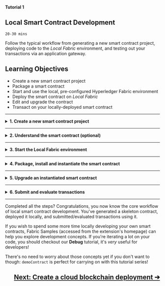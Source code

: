 **Tutorial 1**
## **Local Smart Contract Development**
`20-30 mins`

Follow the typical workflow from generating a new smart contract project, deploying code to the _Local Fabric_ environment, and testing out your transactions via an application gateway.


## Learning Objectives

* Create a new smart contract project
* Package a smart contract
* Start and use the local, pre-configured Hyperledger Fabric environment
* Deploy the smart contract on _Local Fabric_
* Edit and upgrade the contract
* Transact on your locally-deployed smart contract

---
<details>
<summary><b>1. Create a new smart contract project</b></summary>

The extension can generate a smart contract skeleton in your chosen Hyperledger Fabric supported programming language. This means you start with a basic but useful smart contract rather than a blank-sheet.

For the purposes of this tutorial, we'll use TypeScript as the main example language. Java examples are also shown.

> In VS Code, every command can be executed from the Command Palette (press `Ctrl+Shift+P`, or `Cmd+Shift+P` on MacOS). All of this extension's commands start with `IBM Blockchain Platform:`. In the tutorial steps, we'll explain where to click in the UI, but look out for comment-boxes like this one if you want to know the Command Palette alternatives.

1. In the left sidebar, click on the __IBM Blockchain Platform__ icon (it looks like a square, and will probably be at the bottom of the set of icons if this was the latest extension you installed)

2. Mouse-over the `SMART CONTRACTS` panel, click the `...` menu, and select `Create New Project` from the dropdown.

   > Command Palette alternative: `Create New Project`

3. Choose a smart contract language. JavaScript, TypeScript, Java and Go are all available. This tutorial will be easiest to follow if you choose `TypeScript` or `Java` (please remember to expand the Java sections if you choose Java).

4. The extension will ask you if you want to name the asset in the generated contract. This will default to `MyAsset`, but you're welcome to change it.  What do you intend to use your blockchain for? This will determine what type of asset you create, update and read from the ledger: `Radish`? `Pineapple`? `Penguin`? Pick whatever you like! For this tutorial, we'll stick with `MyAsset`.

   > __Pro Tip:__ If you decide to change the name of your asset, remember to swap out `MyAsset` for whatever you named it in future steps!

5. Choose a location to save the project.  Click `Browse`, then click `New Folder`, and name the project what you want e.g. `demoContract`.

   > __Pro Tip:__ Avoid using spaces when naming the project!

6. Click `Create` and then select the new folder you just created and click `Save`.

7. Finally, select `Add to workspace` from the list of options.

The extension will generate you a skeleton contract based on your selected language and asset name. Once it's done, you can navigate to the __Explorer__ view (most-likely the top icon in the left sidebar, which looks like a "document" icon) and open the `src/my-asset-contract.ts` (alternatively, Java contracts are in `src/main/java` directory, but being a Java developer you might already have guessed that). Congratulations, you've got yourself a smart contract project.

</details>

---

<details>
<summary><b>2. Understand the smart contract (optional)</b></summary>

The generated smart contract code scaffold provides a good example of some common operations for interacting with data on a blockchain ledger. In this optional step, we'll take a look at the functions included in the generated contract and explain what they do. 

> __Pro Tip:__ This entire section is optional, so free to skip to step 3 if you want to hurry through the tutorial.

Notice the lines that start with `@Transaction` - these are functions that define your contract's transactions i.e. the things it allows you to do to interact with the ledger.

Skipping over the first one (`myAssetExists`), take a look at the `createMyAsset` function:

<details open="true">
<summary> Typescript </summary>

```typescript
    @Transaction()
    public async createMyAsset(ctx: Context, myAssetId: string, value: string): Promise<void> {
        const exists = await this.myAssetExists(ctx, myAssetId);
        if (exists) {
            throw new Error(`The my asset ${myAssetId} already exists`);
        }
        const myAsset = new MyAsset();
        myAsset.value = value;
        const buffer = Buffer.from(JSON.stringify(myAsset));
        await ctx.stub.putState(myAssetId, buffer);
    }
```
</details>
<details>
<summary> Java </summary>

```java
    @Transaction()
    public void createMyAsset(String myAssetId, String value) {
        Context ctx = getContext();
        boolean exists = myAssetExists(myAssetId);
        if (exists) {
            throw new RuntimeException("The asset "+myAssetId+" already exists");
        }
        MyAsset asset = new MyAsset();
        asset.setValue(value);
        ctx.putState(myAssetId, asset.toJSONString().getBytes(UTF_8));
    }
```
</details>


The empty brackets in `@Transaction()` tells us that this function is intended to change the contents of the ledger. Transactions like this are typically __submitted__ (as opposed to __evaluated__) - more on that later in this tutorial! The function is called `createMyAsset` and it takes `myAssetId` and a `value`, both of which are strings.  When this transaction is submitted, a new asset will be created, with key `myAssetId` and value `value`. For example if we were to create "001", "A juicy delicious pineapple", then when we later read the value of key `001`, we'll learn the value of that particular state is `A juicy delicious pineapple`.

Now, take a look at the next transaction:

<details open="true">
<summary> Typescript </summary>

```typescript
    @Transaction(false)
    @Returns('MyAsset')
    public async readMyAsset(ctx: Context, myAssetId: string): Promise<MyAsset> {
        const exists = await this.myAssetExists(ctx, myAssetId);
        if (!exists) {
            throw new Error(`The my asset ${myAssetId} does not exist`);
        }
        const buffer = await ctx.stub.getState(myAssetId);
        const myAsset = JSON.parse(buffer.toString()) as MyAsset;
        return myAsset;
    }
```
</details>
<details>
<summary> Java </summary>

```java
    @Transaction()
    public MyAsset readMyAsset(String myAssetId) {
        Context ctx = getContext();
        boolean exists = myAssetExists(myAssetId);
        if (!exists) {
            throw new RuntimeException("The asset "+myAssetId+" does not exist");
        }

        MyAsset newAsset = MyAsset.fromJSONString(new String(ctx.getState(myAssetId),UTF_8));
        return newAsset;
    }
```
</details>

This one starts with `@Transaction(false)` - the "false" means that this function is not typically intended to change the contents of the ledger. Transactions like this are typically __evaluated__. You'll often hear such transactions referred to as "queries".  As you can see, this function only takes `myAssetId`, and will return the value of the whatever state that key points to.

Take a look at the other transactions in the contract at your leisure, then when you're happy, let's move on to starting the Local Fabric environment...
</details>

---


<details>
<summary><b>3. Start the Local Fabric environment</b></summary>

The panel titled `FABRIC ENVIRONMENTS` (in the IBM Blockchain Platform view) allows you to operate a simple Hyperledger Fabric runtime using Docker on your local machine. Initially, it will be stopped, and you should see:

```
Local Fabric  ○ (click to start).
```

1. Click that message and the extension will start spinning up Docker containers for you. The message "Local Fabric runtime is starting..." will appear, with a loading spinner, and when the task is complete you will see a set of expandable/collapsible sections labelled `Smart Contracts`, `Channels`, `Nodes` and `Organizations`.

> Command Palette alternative: `Connect to a Fabric Environment`

That's all you need to do in this step, but before moving on let's learn a little more about what _Local Fabric_ comprises.  We won't go into _too_ much detail in this tutorial, but here are a few handy facts to know:

<!-- TO DO: Replace this with a link to the Fabric docs and a diagram perhaps?? -->

* The `Smart Contracts` section shows you the `Instantiated` and `Installed` contracts on this network. The next step in this tutorial will have us __install__ and __instantiate__ a smart contract from a package.
* Under `Channels` there is a single channel called `mychannel`. In order for a smart contract to be used, it must be __instantiated__ on a channel. This happens after we first __install__ the contract on peers.
* The `Nodes` section contains a single "peer" (`Org1Peer1`).
* There is also a single Certificate Authority (CA) `Org1CA`, and a single orderer node `Orderer`.
* There is an organization in this simple blockchain network called `Org1`. Recall that `Org1` owns the peer we saw in the `Nodes` section. A network with just a single peer-owning organization isn't very realistic for real-world use, as the whole point is to _share_ a ledger between _multiple_ organizations, but it's sufficient for local development purposes. Under `Organizations` you will see `Org1MSP`: this is Org1's `MSP ID`.
* You may find it useful to know that the following Docker containers are started on your local machine: Orderer, Certificate Authority, CouchDB, and Peer.

Now you've started up the local Fabric runtime, it's time to install and instantiate your smart contract...

</details>

---

<details>
<summary><b>4. Package, install and instantiate the smart contract</b></summary>

There are 3 necessary steps to go from a smart contract project (like the one we've generated in this tutorial) to a smart contract that's running on a blockchain network, ready to be interacted with. Those steps are:

1. Package the smart contract
2. Use the package to install the smart contract on Fabric peers
3. Instantiate the smart contract on a Fabric channel

Using this extension, developers can complete all 3 steps in a single action (on a simple environment like _Local Fabric_). Alternatively, you could perform each step individually - this is a little slower, but may help you understand the steps better. We'll _instantiate_ the contract using the "1-step method", then make a small change and _upgrade_ it using the "3-step method" - once you've tried both, you can pick which one you prefer to use going forward.

Here is how to package, install and instantiate from your open smart contract project:

1. In the `Fabric Environments` panel, look for `+ Instantiate` (it's under `Smart Contracts` > `Instantiated`) and click it.

2. You'll be asked to choose a smart contract to instantiate. Pick `demoContract` (it will have "Open Project" next to it).

3. If you're using Typescript, you will see `demoContract@0.0.1` appear in the `SMART CONTRACTS` panel, and then under `Smart Contracts` > `Installed` in the `FABRIC ENVIRONMENTS` panel. Your open project has been automatically packaged using the information in `package.json`, and installed on the only available peer (`Org1Peer1`).

   > __Pro Tip:__ Some langauges, like Java, don't take their name and version info from a json file. As such, if you're using Java, you'll be asked to enter a name (e.g. `demoContract`) and then a version (e.g. `0.0.1`) for your Java package at the command-palette. Then, the package and install steps will complete.

4. Next, you'll be asked what function to call on instantiate. If you wanted to use a specific function as part of your instantiate, you could enter something here.  Our sample needs no such function, so hit `Enter` to skip this step.

5. You'll be asked if you want to provide a private data configuration file. For this tutorial just click `No`, in future tutorials you will learn more about this.

6. You'll be asked to choose a smart contract endorsement policy. For this tutorial, pick  `Default (single endorser, any org)`, in future tutorials you will learn more about how and why you would want to change this.

Instantiation will take a few moments - watch out for the success message and `demoContract@0.0.1` appearing in the `Smart Contracts` > `Instantiated` list to confirm it's worked!

> Command Palette alternative: `Instantiate Smart Contract`

</details>

---

<details>
<summary><b>5. Upgrade an instantiated smart contract</b></summary>

In a typical workflow you will only instantiate a given smart contract once. As you then make changes to the contract code, you'll want to update the version that's running on your network, replacing the old version. This is achieved by _upgrading_ a smart contract.

First, lets make a small change to the smart contract, so that we've got a new version to upgrade to...

### Edit the contract

1. Navigate to the __Explorer__ view (most-likely the top icon in the left sidebar, which looks like a "document" icon) and open the `src/my-asset-contract.ts` (alternatively, Java contracts are in `src/main/java` directory)

2. Find the `createMyAsset` function in the contract, and edit the error that is thrown when the asset already exists i.e. edit this...

   ```         
       if (exists) {
            throw new Error(`The my asset ${myAssetId} already exists`);
       }
   ```
   ...And replace it with something like this:
   ```         
       if (exists) {
            throw new Error(`The my asset ${myAssetId} could not be created because it already exists`);
       }
   ```
3. Save your changes to the contract file.

   > __Note:__ Java developers can stop here; TypeScript developers should make sure they also follow steps 4, 5 and 6 to update their version in `package.json`

4. Open the `package.json` file.

5. Edit the version number i.e. edit this...

   ```
         "version": "0.0.1",
   ```
   ...And replace it with this:
   ```
         "version": "0.0.2",
   ``` 

6. Save your changes to the package file.

We've now got an updated smart contract package. Let's use it to upgrade our existing smart contract, this time using the "3-step process" (the 3 steps are Package, Install, Upgrade - although it would also work if you were Instantiating the contract for the first time).

### Step 1: package

1. Mouse-over the `SMART CONTRACTS` panel, click the `...` menu, and select `Package Open Project` from the dropdown.

   > Command Palette alternative: `Package Open Project`

   If you're using Java, please enter a name and a version for this project. The name must be the same as the contract you want to upgrade, and the version number must be different. If you've been following our naming suggestions so far, `demoContract` and `0.0.2` would be perfect.

2. You should see a new package on the list: `demoContract@0.0.2`.

The package you just created can be installed onto any Hyperledger Fabric peer (running at the correct version). For example, you could right-click and choose "Export Package", then deploy it into a cloud environment using the IBM Blockchain Platform operational tooling console. We'll learn how to do this later: for now, we'll use it to upgrade the contract on our Local Fabric network, so there's no need to export your package just yet!

### Step two: install

In a real network, each of the organizations that will be endorsing transactions will install the smart contract on their own peers. Our basic local Fabric runtime only has a single peer-owning organization (`Org1`) with a single peer (`Org1Peer1`) and a single channel (`mychannel`).

So, we only have to install the new version of the contract on that single peer, then we will be able to upgrade the instance in `mychannel`.
To do this...

1. In the `Fabric Environments` panel, look for `+ Install` (it's under `Smart Contracts` > `Installed`) and click it.

2. You'll be asked to choose a package to install. Pick `demoContract@0.0.2` (it will have "Packaged" written next to it).

You should see `demoContract@0.0.2` appear under the Smart Contracts > Installed list. (Note: v0.0.1 will still be there: multiple versions of the same contract can be _installed_, but you cannot have 2 contracts _instantiated_ with the same name. That's why we need to _upgrade_ our existing demoContract!)

   > Command Palette alternative: `Install Smart Contract`


### Step three: upgrade

We've got our contract installed on all (one) of the peers that participate in `mychannel` so we can go ahead and upgrade.

1. 1. In the `Fabric Environments` panel, look under `Smart Contracts` > `Installed` and find `demoContract@0.0.1`. Right-click it and select `Upgrade Smart Contract`.

   > Command Palette Alternative: `Upgrade Smart Contract`

2. You'll be asked to choose a smart contract to perform an upgrade with. Pick `demoContract@0.0.2` (it will have "installed" written next to it).

4. Next, you'll be asked what function to call on upgrade. If you wanted to use a specific function as part of your upgrade, you could enter something here.  Our sample needs no such function, so hit `Enter` to skip this step.

5. You'll be asked if you want to provide a private data configuration file. For this tutorial just click `No`, in future tutorials you will learn more about this.

6. You'll be asked to choose a smart contract endorsement policy. For this tutorial, pick  `Default (single endorser, any org)`, in future tutorials you will learn more about how and why you would want to change this.

Upgrade will take a while longer than install - watch out for the success message and `demoContract@0.0.2` appearing in the `Smart Contracts` > `Instantiated` list to confirm it's worked!

Note that the old version `demoContract@0.0.1` is _replaced_ with `demoContract@0.0.2`: the contract has been upgraded to the new version.

</details>

</details>

---

<details>
<summary><b>6. Submit and evaluate transactions</b></summary>

Fabric gateways are connections to peers participating in Hyperledger Fabric networks, which can be used by client applications to submit transactions. When you started the local runtime in `LOCAL FABRIC OPS`, a gateway was automatically created for you also. You'll find it under `FABRIC GATEWAYS`, and it's called `Local Fabric`.

To _use_ a gateway, you also need an identity valid for transacting on the network in question. Again, for the local Fabric runtime, this has already been set up for you!  Observe that under `FABRIC WALLETS` there is a wallet called `Local Fabric - Org1 Wallet  `, which contains an ID called `org1Admin`. If you hover your mouse over `Local Fabric` in the `FABRIC GATEWAYS` panel, you will see that it tells you "Associated wallet: Local Fabric - Org1 Wallet".

So, you've got a Gateway, and an associated wallet with a single identity in it - this means the Gateway is ready to be used!

1. Click on `Local Fabric - Org1` (under `FABRIC GATEWAYS`) to connect via this gateway. You will now see `Connected via gateway: Local Fabric - Org1, Using ID: org1Admin` and a collapsed section labelled  `Channels`.

2. Expand `Channels`, then expand `mychannel` and `demoContract@0.0.2`. You will see a list of all the transactions that were defined in your smart contract.

3. First, we will create an asset.  Right-click on createMyAsset and select `Submit Transaction`. You will be asked to provide arguments for the transaction: try `["001", "a juicy delicious asset"]` (or whatever key and value you like, but make sure you remember the key you use!).

   > Pro Tip: Arguments are submitted as JSON, so make sure you type the inputs exactly as shown, so that you're submitting an array of 2 strings as required by this transaction!

   > Command Palette alternative: Submit Transaction

4. You will then be asked to set the transient data for the transaction. Don't worry about that for now we will cover it in a later tutorial. For now just hit Enter.

   Success: there is now a juicy, delicious asset on our ledger!

5. Next, submit updateMyAsset in a similar way. This time, for the arguments, provide the same key and a different value e.g. `["001", "a tremendously delicious asset"]`. So, now the value of key 001 on our ledger should be "a tremendously delicious asset". Lets check that by reading the value back...

6. `readMyAsset` is for reading from rather than writing to the ledger, so this time select `Evaluate Transaction`. Enter `["001"]` (or whatever you set your key to) as the argument. You should see the following in the output console:

   ```
   [SUCCESS] Returned value from readMyAsset: {"value":"a tremendously delicious asset"}
   ```
   > Command Palette alternative: `Evaluate Transaction`

You've proven you can submit and evaluate transactions to update and read your ledger!

</details>

---

Completed all the steps? Congratulations, you now know the core workflow of local smart contract development. You've generated a skeleton contract, deployed it locally, and submitted/evaluated transactions using it.

If you wish to spend some more time locally developing your own smart contracts, Fabric Samples (accessed from the extension's homepage) can help you explore development concepts. If you're iterating a lot on your code, you should checkout our __Debug__ tutorial, it's _very_ useful for developers!

There's no need to worry about those concepts yet if you don't want to though: `demoContract` is perfect for carrying on with this tutorial series!

<a href='./cloud-setup.md'><h2 align='right'><b> Next: Create a cloud blockchain deployment ➔ </h2></b></a>